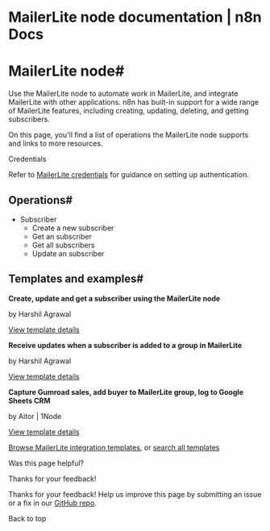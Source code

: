# MailerLite node documentation | n8n Docs

[ ](https://github.com/n8n-io/n8n-docs/edit/main/docs/integrations/builtin/app-nodes/n8n-nodes-base.mailerlite.md "Edit this page")

# MailerLite node#

Use the MailerLite node to automate work in MailerLite, and integrate MailerLite with other applications. n8n has built-in support for a wide range of MailerLite features, including creating, updating, deleting, and getting subscribers.

On this page, you'll find a list of operations the MailerLite node supports and links to more resources.

Credentials

Refer to [MailerLite credentials](../../credentials/mailerlite/) for guidance on setting up authentication. 

## Operations#

  * Subscriber
    * Create a new subscriber
    * Get an subscriber
    * Get all subscribers
    * Update an subscriber

## Templates and examples#

**Create, update and get a subscriber using the MailerLite node**

by Harshil Agrawal

[View template details](https://n8n.io/workflows/751-create-update-and-get-a-subscriber-using-the-mailerlite-node/)

**Receive updates when a subscriber is added to a group in MailerLite**

by Harshil Agrawal

[View template details](https://n8n.io/workflows/759-receive-updates-when-a-subscriber-is-added-to-a-group-in-mailerlite/)

**Capture Gumroad sales, add buyer to MailerLite group, log to Google Sheets CRM**

by Aitor | 1Node

[View template details](https://n8n.io/workflows/3676-capture-gumroad-sales-add-buyer-to-mailerlite-group-log-to-google-sheets-crm/)

[Browse MailerLite integration templates](https://n8n.io/integrations/mailerlite/), or [search all templates](https://n8n.io/workflows/)

Was this page helpful? 

Thanks for your feedback! 

Thanks for your feedback! Help us improve this page by submitting an issue or a fix in our [GitHub repo](https://github.com/n8n-io/n8n-docs). 

Back to top